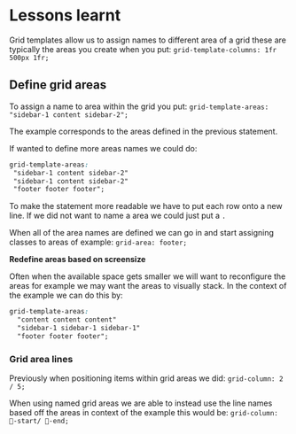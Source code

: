 # Lessons learnt

Grid templates allow us to assign names to different area of a grid these are typically the areas you create when you put:
 `grid-template-columns: 1fr 500px 1fr;`

## Define grid areas

 To assign a name to area within the grid you put:
 `grid-template-areas: "sidebar-1 content sidebar-2";`

 The example corresponds to the areas defined in the previous statement.

 If wanted to define more areas names we could do:

```css
grid-template-areas:
 "sidebar-1 content sidebar-2"
 "sidebar-1 content sidebar-2"
 "footer footer footer";
 ```

To make the statement more readable we have to put each row onto a new line. If we did not want to name a area we could just put a `.`

When all of the area names are defined we can go in and start assigning classes to areas of example:
`grid-area: footer;`

**Redefine areas based on screensize**

Often when the available space gets smaller we will want to reconfigure the areas for example we may want the areas to visually stack. In the context of the example we can do this by:

```css
grid-template-areas:
  "content content content"
  "sidebar-1 sidebar-1 sidebar-1"
  "footer footer footer";
```

### Grid area lines

Previously when positioning items within grid areas we did:
`grid-column: 2 / 5;`

When using named grid areas we are able to instead use the line names based off the areas in context of the example this would be:
`grid-column: 🦄-start/ 👻-end;`
